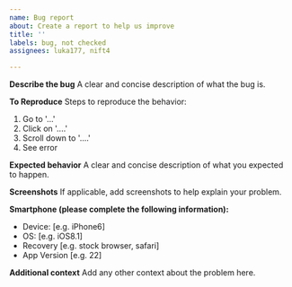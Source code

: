 ```yaml
---
name: Bug report
about: Create a report to help us improve
title: ''
labels: bug, not checked
assignees: luka177, nift4

---
```


**Describe the bug**
A clear and concise description of what the bug is.

**To Reproduce**
Steps to reproduce the behavior:
1. Go to '...'
2. Click on '....'
3. Scroll down to '....'
4. See error

**Expected behavior**
A clear and concise description of what you expected to happen.

**Screenshots**
If applicable, add screenshots to help explain your problem.

**Smartphone (please complete the following information):**
 - Device: [e.g. iPhone6]
 - OS: [e.g. iOS8.1]
 - Recovery [e.g. stock browser, safari]
 - App Version [e.g. 22]

**Additional context**
Add any other context about the problem here.
